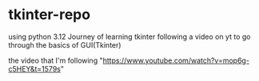 # tkinter-repo
using python 3.12
Journey of learning tkinter 
following a video on yt to go through the basics of GUI(Tkinter)

the video that I'm  following "https://www.youtube.com/watch?v=mop6g-c5HEY&t=1579s"

